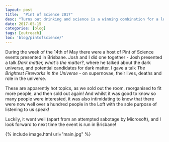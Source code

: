```yaml
---
layout: post
title:  "Pint of Science 2017"
desc: "Turns out drinking and science is a winning combination for a lot of people. Shocking!"
date: 2017-05-15
categories: [blog]
tags: [outreach]
loc: 'blog/pintofscience/'
---
```


During the week of the 14th of May there were a host of Pint of Science events 
presented in Brisbane. Josh and I did one together - Josh presented a talk *Dark matter, what's the matter?*,
where he talked about the dark universe, and potential candidates for dark matter. I 
gave a talk *The Brightest Fireworks in the Universe* - on supernovae, their lives, deaths and
role in the universe. 

These are apparently hot topics, as we sold out the room, reorganised to fit more people, and then sold out
again! And whilst it was good to know so many people were interested, it was also intimidating to know that there
were now well over a hundred people in the Loft with the sole purpose of listening to us speak!

Luckily, it went well (apart from an attempted sabotage by Microsoft), and I look forward to
next time the event is run in Brisbane!

{% include image.html url="main.jpg"  %}
